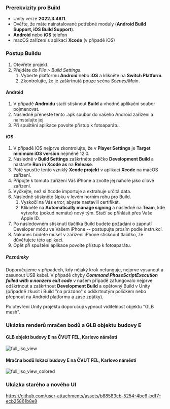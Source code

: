 ### Prerekvizity pro Build

- Unity verze **2022.3.48f1**. 
- Ověřte, že máte nainstalované potřebné moduly (**Android Build Support, iOS Build Support**). 
- **Android** nebo **iOS** telefon
- macOS zařízení s aplikací **Xcode** (v případě iOS)

### Postup Buildu

1. Otevřete projekt.
2. Přejděte do *File > Build Settings*. 
	1. Vyberte platformu **Android** nebo **iOS** a klikněte na **Switch Platform**.
 	2. Zkontrolujte, že je zaškrtnutá pouze scéna *Scenes/Main*.

#### Android

1. V případě **Androidu** stačí stisknout **Build** a vhodně aplikační soubor pojmenovat. 
2. Následně přeneste tento .apk soubor do vašeho Android zařízení a nainstalujte jej. 
3. Při spuštění aplikace povolte přístup k fotoaparátu.

#### iOS

1. V případě iOS nejprve zkontrolujte, že v **Player Settings** je **Target minimum iOS version** nejméně 12.0. 
2. Následně v **Build Settings** zaškrtněte políčko **Development Build** a nastavte **Run in Xcode as** na **Release**. 
3. Poté spusťte tento vzniklý **Xcode projekt** v aplikaci **Xcode** na macOS zařízení. 
4. Připojte k tomuto zařízení Váš iPhone a zvolte jej nahoře jako cílové zařízení. 
5. Vyčkejte, než si Xcode importuje a extrahuje určitá data. 
6. Následně stiskněte šipku v levém horním rohu pro Build. 
	1. Vyskočí na Vás error, abyste nastavili certifikát. 
	2. Klikněte na **Automatically manage signing** a následně na **Team**, kde vytvořte (pokud nemáte) nový tým. Stačí se přihlásit přes Vaše Apple ID. 
7. Po následovném stisknutí tlačítka Build budete požádáni o zapnutí Developer módu ve Vašem iPhone -- postupujte prosím podle instrukcí. 
8. Nakonec budete muset v zařízení iPhone stisknout tlačítko, že důvěřujete této aplikaci. 
9. Opět při spuštění aplikace povolte přístup k fotoaparátu. 

##### Poznámky

Doporučujeme v případech, kdy nějaký krok nefunguje, nejprve vysunout a zasunout USB kabel. V případě chyby ***Command PhaseScriptExecution failed with a nonzero exit code*** v našem případě zafungovalo nejprve odškrtnout a zaškrtnout **Development Build** a opětovný Build v Unity (případně zkusit i Build "na prázdno" s odškrtnutým políčkem nebo přepnout na Android platformu a zase zpátky).

Po otevření Unity projektu doporučuji vypnout viditelnost objektu "GLB mesh".

### Ukázka renderů mračen bodů a GLB objektu budovy E

#### GLB objekt budovy E na ČVUT FEL, Karlovo náměstí 

![full_iso_view](https://github.com/user-attachments/assets/f0dcac0d-ba94-45d8-ab5d-ef6f2ae549fc)

#### Mračna bodů lokací budovy E na ČVUT FEL, Karlovo náměstí 

![full_iso_view_colored](https://github.com/user-attachments/assets/ef292e67-9bc0-43a8-b9d9-94361e37886c)

### Ukázka starého a nového UI

https://github.com/user-attachments/assets/b88583cb-5254-4be6-bdf7-ecb25861b8e8
